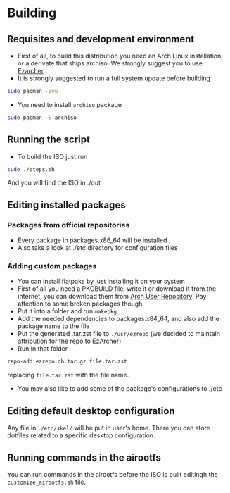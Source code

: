 # Building

## Requisites and development environment
- First of all, to build this distribution you need an Arch Linux installation, or a derivate that ships archiso. We strongly suggest you to use [Ezarcher](https://sourceforge.net/projects/ezarch/).
- It is strongly suggested to run a full system update before building
```bash
sudo pacman -Syu
```
- You need to install `archiso` package
```bash
sudo pacman -S archiso
```
## Running the script
- To build the ISO just run 
```bash
sudo ./steps.sh
```
And you will find the ISO in ./out

## Editing installed packages
### Packages from official repositories
- Every package in packages.x86_64 will be installed
- Also take a look at ./etc directory for configuration files
### Adding custom packages
- You can install flatpaks by just installing it on your system
- First of all you need a PKGBUILD file, write it or download it from the internet, you can download them from [Arch User Repository](https://aur.archlinux.org/). Pay attention to some broken packages though.
- Put it into a folder and run `makepkg` 
- Add the needed dependencies to packages.x84_64, and also add the package name to the file
- Put the generated .tar.zst file to `./usr/ezrepo` (we decided to maintain attribution for the repo to EzArcher)
- Run in that folder 
```bash
repo-add ezrepo.db.tar.gz file.tar.zst
```
replacing `file.tar.zst` with the file name.
- You may also like to add some of the package's configurations to ./etc
## Editing default desktop configuration
Any file in `./etc/skel/` will be put in user's home. There you can store dotfiles related to a specific desktop configuration.
## Running commands in the airootfs
You can run commands in the airootfs before the ISO is built editingh the `customize_airootfs.sh` file.
